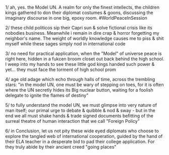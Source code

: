 1/ ah, yes. the Model UN. A realm for only the finest intellects, the children kings gathered to don their diplomat costumes & goons, discussing the imaginary discourse in one big, epoxy room. #WorldPeaceInSession

2/ these child politicos sip their Capri sun & solve fictional crisis like its nobodies business. Meanwhile i remain in dire crap & horror forgetting my neighbor's name. The weight of worldly knowledge causes me to piss & shit myself while these sages simply nod in international code

3/ no need for practical application, when the "Model" of universe peace is right here, hidden in a fukcen broom closet out back behind the high school. I weep into my hands to see these little god kings handed such power & yet... they must face the torment of high school prom

4/ age old adage which echo through halls of time, across the trembling stars: "in the model UN, one must be wary of stepping on toes, for it is often where the UN secretly hides its Big nuclear button, waiting for a foolish delegate to ignite the flames of destiny"

5/ to fully understand the model UN, we must glimpse into very nature of man itself; our primal urge to debate & quibble & nod & sway -  but in the end we all must shake hands & trade signed documents befitting of the surreal theatre of human interaction that we call "Foreign Policy"

6/ in Conclusion, let us not pity these wide eyed diplomats who choose to explore the tangled web of international cooperation, guided by the hand of their ELA teacher in a desperate bid to pad their college application. For they truly abide by their ancient creed "going places"